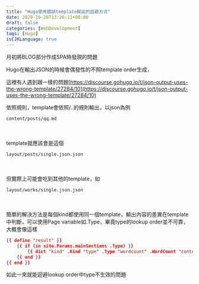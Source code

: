 ```yaml
---
title: "Hugo使用錯誤template輸出的迴避方式"
date: 2020-10-28T13:26:11+08:00
draft: false
categories: [WebDevelopment]
tags: [Hugo]
isCJKLanguage: true
---
```

月初將BLOG部分作成SPA時發現的問題

<!--more-->
Hugo在輸出JSON的時候會偶發性的不照template order生成，
  
這裡有人遇到跟一樣的問題[https://discourse.gohugo.io/t/json-output-uses-the-wrong-template/27284/10](https://discourse.gohugo.io/t/json-output-uses-the-wrong-template/27284/10)
  
依照規則，template會依照<type>/<kind>.<format>.<extension>的規則輸出，以json為例
```
content/posts/qq.md
```
<br></br>
template就應該會是這個
```
layout/posts/single.json.json
```
<br></br>
但實際上可能會吃到其他的template，如
```
layout/works/single.json.json
```
<br></br>
簡單的解決方法是每個kind都使用同一個template，輸出內容的差異在template中判斷，可以使用Page variable如.Type，畢竟type的lookup order並不可靠，大概會像這樣
```:layout/_default/single.json {hl_lines=[2]}
{{ define "result" }}
    {{ if (in site.Params.mainSections .Type) }}
        {{ dict "kind" .Kind "type" .Type "wordcount" .WordCount "content" .Content "permalink" .Permalink "params" .Params | jsonify (dict "indent" "  ") }}
    {{ end }}
{{ end }}
```
如此一來就能迴避lookup order中type不生效的問題